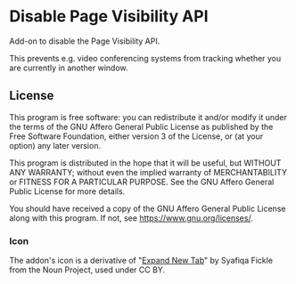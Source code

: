 # Disable Page Visibility API
Add-on to disable the Page Visibility API. 

This prevents e.g. video conferencing systems from tracking whether you are currently in another window.

## License
This program is free software: you can redistribute it and/or modify
it under the terms of the GNU Affero General Public License as published by
the Free Software Foundation, either version 3 of the License, or
(at your option) any later version.

This program is distributed in the hope that it will be useful,
but WITHOUT ANY WARRANTY; without even the implied warranty of
MERCHANTABILITY or FITNESS FOR A PARTICULAR PURPOSE.  See the
GNU Affero General Public License for more details.

You should have received a copy of the GNU Affero General Public License
along with this program.  If not, see <https://www.gnu.org/licenses/>.

### Icon
The addon's icon is a derivative of "[Expand New Tab](https://thenounproject.com/term/expand-new-tab/1598671/)" by Syafiqa Fickle from the Noun Project, used under CC BY.
